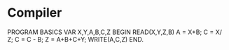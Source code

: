 # Compiler
 PROGRAM BASICS
 VAR
 X,Y,A,B,C,Z
 BEGIN
 READ(X,Y,Z,B)
 A = X+B;
 C = X/ Z;
 C = C - B;
 Z = A+B+C+Y;
 WRITE(A,C,Z)
 END.

